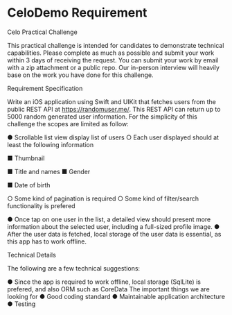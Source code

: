 # CeloDemo Requirement

Celo Practical Challenge

This practical challenge is intended for candidates to demonstrate technical capabilities. Please complete as much as possible and submit your work within 3 days of receiving the request. You can submit your work by email with a zip attachment or a public repo. Our in-person interview will heavily base on the work you have done for this challenge.

Requirement Specification

Write an iOS application using Swift and UIKit that fetches users from the public REST API at https://randomuser.me/​. This REST API can return up to 5000 random generated user information. For the simplicity of this challenge the scopes are limited as follow:

● Scrollable list view display list of users
○ Each user displayed should at least the following information

■ Thumbnail

■ Title and names ■ Gender

■ Date of birth

○ Some kind of pagination is required
○ Some kind of filter/search functionality is prefered

● Once tap on one user in the list, a detailed view should present more information about
the selected user, including a full-sized profile image.
● After the user data is fetched, local storage of the user data is essential, as this app has
to work offline.

Technical Details

The following are a few technical suggestions:

● Since the app is required to work offline, local storage (SqlLite) is prefered, and also
ORM such as CoreData
The important things we are looking for
● Good coding standard
● Maintainable application architecture
● Testing
 
